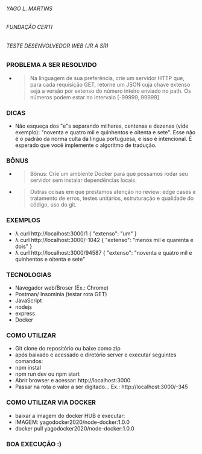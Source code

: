 ###### YAGO L. MARTINS ######
###### FUNDAÇÃO CERTI ######
###### TESTE DESENVOLVEDOR WEB (JR A SR) ######

### PROBLEMA A SER RESOLVIDO ###

  - > Na linguagem de sua preferência, crie um servidor HTTP que, para cada requisição GET, retorne um JSON cuja chave extenso seja a versão por extenso do número inteiro enviado no path. Os números podem estar no intervalo [-99999, 99999].

### DICAS ###

  - Não esqueça dos "e"s separando milhares, centenas e dezenas (vide exemplo): "noventa e quatro mil e quinhentos e oitenta e sete". Esse não é o padrão da norma culta da língua portuguesa, e isso é intencional.
É esperado que você implemente o algoritmo de tradução.

### BÔNUS ###

  - > Bônus: Crie um ambiente Docker para que possamos rodar seu servidor sem instalar dependências locais.
  - > Outras coisas em que prestamos atenção no review: edge cases e tratamento de erros, testes unitários, estruturação e qualidade do código, uso do git.

### EXEMPLOS ###

 - λ curl http://localhost:3000/1
    { "extenso": "um" }
 - λ curl http://localhost:3000/-1042
    { "extenso": "menos mil e quarenta e dois" }
 - λ curl http://localhost:3000/94587
    { "extenso": "noventa e quatro mil e quinhentos e oitenta e sete" 

### TECNOLOGIAS ###

 - Navegador web/Broser (Ex.: Chrome)
 - Postman/ Insominia (testar rota GET)
 - JavaScript
 - nodejs 
 - express
 - Docker

### COMO UTILIZAR ###

 - Git clone do repositório ou baixe como zip
 - após baixado e acessado o diretório server e executar seguintes comandos:
 - npm instal
 - npm run dev ou npm start
 - Abrir browser e acessar: http://localhost:3000
 - Passar na rota o valor a ser digitado... Ex.: http://localhost:3000/-345

### COMO UTILIZAR VIA DOCKER ###

 - baixar a imagem do docker HUB e executar:
 - IMAGEM: yagodocker2020/node-docker:1.0.0
 - docker pull yagodocker2020/node-docker:1.0.0

### BOA EXECUÇÃO :) ###
